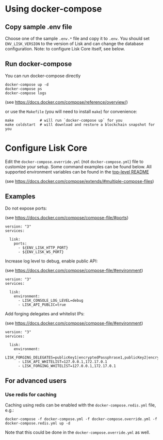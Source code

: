 # Using docker-compose

## Copy sample .env file

Choose one of the sample `.env.*` file and copy it to `.env`.
You should set `ENV_LISK_VERSION` to the version of Lisk and can change the database configuration.
Note: to configure Lisk Core itself, see below.

## Run docker-compose

You can run docker-compose directly

```
docker-compose up -d
docker-compose ps
docker-compose logs
```

(see https://docs.docker.com/compose/reference/overview/)

or use the `Makefile` (you will need to install `make`) for convenience:

```
make            # will run `docker-compose up` for you
make coldstart  # will download and restore a blockchain snapshot for you
```

# Configure Lisk Core

Edit the `docker-compose.override.yml` (not `docker-compose.yml`) file to customize your setup.
Some command examples can be found below. All supported environment variables can be found in the [top-level README](../README.md#command-line-options)

(see https://docs.docker.com/compose/extends/#multiple-compose-files)

## Examples

Do not expose ports:

(see https://docs.docker.com/compose/compose-file/#ports)

```
version: "3"
services:

  lisk:
    ports:
      - ${ENV_LISK_HTTP_PORT}
      - ${ENV_LISK_WS_PORT}
```

Increase log level to debug, enable public API:

(see https://docs.docker.com/compose/compose-file/#environment)

```
version: "3"
services:

  lisk:
    environment:
      - LISK_CONSOLE_LOG_LEVEL=debug
      - LISK_API_PUBLIC=true
```

Add forging delegates and whitelist IPs:

(see https://docs.docker.com/compose/compose-file/#environment)

```
version: "3"
services:

  lisk:
    environment:
      - LISK_FORGING_DELEGATES=publicKey1|encryptedPassphrase1,publicKey2|encryptedPassphrase2
      - LISK_API_WHITELIST=127.0.0.1,172.17.0.1
      - LISK_FORGING_WHITELIST=127.0.0.1,172.17.0.1
```

## For advanced users

### Use redis for caching

Caching using redis can be enabled with the `docker-compose.redis.yml` file, e.g.:

`docker-compose -f docker-compose.yml -f docker-compose.override.yml -f docker-compose.redis.yml up -d`

Note that this could be done in the `docker-compose.override.yml` as well.
